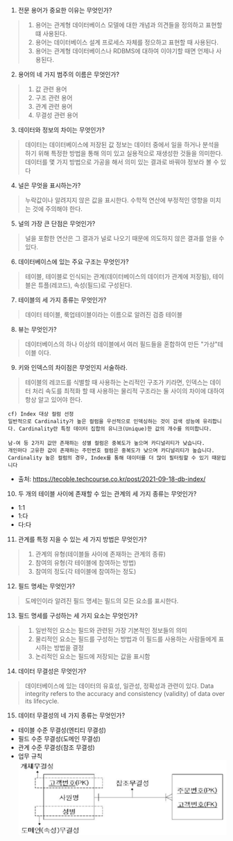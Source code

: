 1. 전문 용어가 중요한 이유는 무엇인가?
> 1) 용어는 관계형 데이터베이스 모델에 대한 개념과 의견들을 정의하고 표현할 떄 사용된다.
> 2) 용어는 데이터베이스 설계 프로세스 자체를 정으하고 표현할 때 사용된다. 
> 3) 용어는 관계형 데이터베이스나 RDBMS에 대하여 이야기할 때면 언제나 사용된다.

2. 용어의 네 가지 범주의 이름은 무엇인가?
> 1) 값 관련 용어 
> 2) 구조 관련 용어
> 3) 관계 관련 용어
> 4) 무결성 관련 용어

3. 데이터와 정보의 차이는 무엇인가?
> 데이터는 데이터베이스에 저장된 값
> 정보는 데이터 중에서 일을 하거나 분석을 하기 위해 특정한 방법을 통해 의미 있고 실용적으로 재생성한 것들을 의미한다.
> 데이터를 몇 가지 방법으로 가공을 해서 의미 있는 결과로 바꿔야 정보라 볼 수 있다 

4. 널은 무엇을 표시하는가?
> 누락값이나 알려지지 않은 값을 표시한다. 수학적 연산에 부정적인 영향을 미치는 것에 주의해야 한다.

5. 널의 가장 큰 단점은 무엇인가?
> 널을 포함한 연산은 그 결과가 널로 나오기 때문에 의도하지 않은 결과를 얻을 수 있다.

6. 데이터베이스에 있는 주요 구조는 무엇인가?
> 테이블, 테이블로 인식되는 관계(데이터베이스의 데이터가 관계에 저장됨), 테이블은 튜플(레코드), 속성(필드)로 구성된다.

7. 테이블의 세 가지 종류는 무엇인가?
> 데이터 테이블, 룩업테이블이라는 이름으로 알려진 검증 테이블

8. 뷰는 무엇인가?
> 데이터베이스의 하나 이상의 테이블에서 여러 필드들을 혼합하여 만든 "가상"테이블 이다.

9. 키와 인덱스의 차이점은 무엇인지 서술하라.
> 테이블의 레코드를 식별할 때 사용하는 논리적인 구조가 키라면, 인덱스는 데이터 처리 속도를 최적화 할 때 사용하는 물리적 구조라는 둘 사이의 차이에 대하여 항상 알고 있어야 한다.
```
cf) Index 대상 컬럼 선정
일반적으로 Cardinality가 높은 컬럼을 우선적으로 인덱싱하는 것이 검색 성능에 유리합니다. Cardinality란 특정 데이터 집합의 유니크(Unique)한 값의 개수를 의미합니다.

남-여 등 2가지 값만 존재하는 성별 컬럼은 중복도가 높으며 카디널리티가 낮습니다.
개인마다 고유한 값이 존재하는 주민번호 컬럼은 중복도가 낮으며 카디널리티가 높습니다.
Cardinality 높은 컬럼의 경우, Index를 통해 데이터를 더 많이 필터링할 수 있기 때문입니다
```
- 출처: https://tecoble.techcourse.co.kr/post/2021-09-18-db-index/

10. 두 개의 테이블 사이에 존재할 수 있는 관계의 세 가지 종류는 무엇인가?
- 1:1
- 1:다
- 다:다

11. 관계를 특정 지을 수 있는 세 가지 방법은 무엇인가?
> 1) 관계의 유형(테이블들 사이에 존재하는 관계의 종류)
> 2) 참여의 유형(각 테이블에 참여하는 방법)
> 3) 참여의 정도(각 테이블에 참여하는 정도)

12. 필드 명세는 무엇인가?
> 도메인이라 알려진 필드 명세는 필드의 모든 요소를 표시한다.

13. 필드 명세를 구성하는 세 가지 요소는 무엇인가?
> 1) 일반적인 요소는 필드와 관련된 가장 기본적인 정보들의 의미
> 2) 물리적인 요소는 필드를 구성하는 방법과 이 필드를 사용하는 사람들에게 표시하는 방법을 결정
> 3) 논리적인 요소는 필드에 저장되는 값을 표시함

14. 데이터 무결성은 무엇인가?
> 데이터베이스에 있는 데이터의 유효성, 일관성, 정확성과 관련이 있다.
> Data integrity refers to the accuracy and consistency (validity) of data over its lifecycle.

15. 데이터 무결성의 네 가지 종류는 무엇인가?
- 테이블 수준 무결성(엔티티 무결성)
- 필드 수준 무결성(도메인 무결성)
- 관계 수준 무결성(참조 무결성)
- 업무 규칙
![integrity](./integrity.png)
